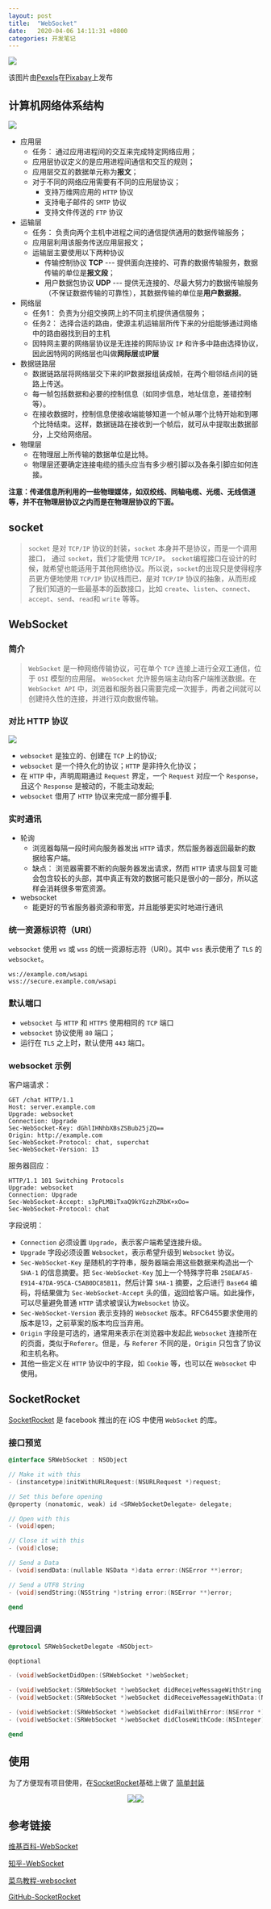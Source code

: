 ```yaml
---
layout: post
title:  "WebSocket"
date:   2020-04-06 14:11:31 +0800
categories: 开发笔记
---
```


![](http://yuqiangcoder.com/assets/postImages/ios/202004/web.jpg)

该图片由<a href="https://pixabay.com/zh/users/Pexels-2286921/?utm_source=link-attribution&amp;utm_medium=referral&amp;utm_campaign=image&amp;utm_content=1868997">Pexels</a>在<a href="https://pixabay.com/zh/?utm_source=link-attribution&amp;utm_medium=referral&amp;utm_campaign=image&amp;utm_content=1868997">Pixabay</a>上发布

## 计算机网络体系结构

![](http://yuqiangcoder.com/assets/postImages/ios/202004/OSI.png)

* 应用层
    * 任务： 通过应用进程间的交互来完成特定网络应用；
    * 应用层协议定义的是应用进程间通信和交互的规则；
    * 应用层交互的数据单元称为**报文**；
    * 对于不同的网络应用需要有不同的应用层协议；
        * 支持万维网应用的 `HTTP` 协议
        * 支持电子邮件的 `SMTP` 协议
        * 支持文件传送的 `FTP` 协议
* 运输层
    * 任务： 负责向两个主机中进程之间的通信提供通用的数据传输服务；
    * 应用层利用该服务传送应用层报文；
    * 运输层主要使用以下两种协议
        * 传输控制协议 **TCP** --- 提供面向连接的、可靠的数据传输服务，数据传输的单位是**报文段**；
        * 用户数据包协议 **UDP** --- 提供无连接的、尽最大努力的数据传输服务（不保证数据传输的可靠性），其数据传输的单位是**用户数据报**。
* 网络层
    * 任务1： 负责为分组交换网上的不同主机提供通信服务；
    * 任务2： 选择合适的路由，使源主机运输层所传下来的分组能够通过网络中的路由器找到目的主机
    * 因特网主要的网络层协议是无连接的网际协议 `IP` 和许多中路由选择协议，因此因特网的网络层也叫做**网际层**或**IP层**
* 数据链路层
    * 数据链路层将网络层交下来的IP数据报组装成帧，在两个相邻结点间的链路上传送。
    * 每一帧包括数据和必要的控制信息（如同步信息，地址信息，差错控制等）。
    * 在接收数据时，控制信息使接收端能够知道一个帧从哪个比特开始和到哪个比特结束。这样，数据链路在接收到一个帧后，就可从中提取出数据部分，上交给网络层。
* 物理层
    * 在物理层上所传输的数据单位是比特。
    * 物理层还要确定连接电缆的插头应当有多少根引脚以及各条引脚应如何连接。

**注意：传递信息所利用的一些物理媒体，如双绞线、同轴电缆、光缆、无线信道等，并不在物理层协议之内而是在物理层协议的下面。**

## socket
> `socket` 是对 `TCP/IP` 协议的封装，`socket` 本身并不是协议，而是一个调用接口， 通过 `socket`，我们才能使用 `TCP/IP`。
> `socket`编程接口在设计的时候，就希望也能适用于其他网络协议。所以说，`socket`的出现只是使得程序员更方便地使用 `TCP/IP` 协议栈而已，是对 `TCP/IP` 协议的抽象，从而形成了我们知道的一些最基本的函数接口，比如 `create`、`listen`、`connect`、`accept`、`send`、`read`和 `write` 等等。

## WebSocket

### 简介

> `WebSocket` 是一种网络传输协议，可在单个 `TCP` 连接上进行全双工通信，位于 `OSI` 模型的应用层。
> `WebSocket` 允许服务端主动向客户端推送数据。在 `WebSocket API` 中，浏览器和服务器只需要完成一次握手，两者之间就可以创建持久性的连接，并进行双向数据传输。

### 对比 HTTP 协议

![](http://yuqiangcoder.com/assets/postImages/ios/202004/websocket+http.png)

* `websocket` 是独立的、创建在 `TCP` 上的协议;
* `websocket` 是一个持久化的协议；`HTTP` 是非持久化协议；
* 在 `HTTP` 中，声明周期通过 `Request` 界定，一个 `Request` 对应一个 `Response`，且这个 `Response` 是被动的，不能主动发起;
* `websocket` 借用了 `HTTP` 协议来完成一部分握手🤝.

### 实时通讯
* 轮询
    * 浏览器每隔一段时间向服务器发出 `HTTP` 请求，然后服务器返回最新的数据给客户端。
    * 缺点： 浏览器需要不断的向服务器发出请求，然而 `HTTP` 请求与回复可能会包含较长的头部，其中真正有效的数据可能只是很小的一部分，所以这样会消耗很多带宽资源。
* websocket
    * 能更好的节省服务器资源和带宽，并且能够更实时地进行通讯

### 统一资源标识符（URI）
`websocket` 使用 `ws` 或 `wss` 的统一资源标志符（URI）。其中 `wss` 表示使用了 `TLS` 的  `websocket`。

```
ws://example.com/wsapi
wss://secure.example.com/wsapi
```

### 默认端口
* `websocket` 与 `HTTP` 和 `HTTPS` 使用相同的 `TCP` 端口
* `websocket` 协议使用 `80` 端口；
* 运行在 `TLS` 之上时，默认使用 `443` 端口。

### websocket 示例

客户端请求：

```
GET /chat HTTP/1.1
Host: server.example.com
Upgrade: websocket
Connection: Upgrade
Sec-WebSocket-Key: dGhlIHNhbXBsZSBub25jZQ==
Origin: http://example.com
Sec-WebSocket-Protocol: chat, superchat
Sec-WebSocket-Version: 13
```

服务器回应：

```
HTTP/1.1 101 Switching Protocols
Upgrade: websocket
Connection: Upgrade
Sec-WebSocket-Accept: s3pPLMBiTxaQ9kYGzzhZRbK+xOo=
Sec-WebSocket-Protocol: chat
```

字段说明：

* `Connection` 必须设置 `Upgrade`，表示客户端希望连接升级。
* `Upgrade` 字段必须设置 `Websocket`，表示希望升级到 `Websocket` 协议。
* `Sec-WebSocket-Key` 是随机的字符串，服务器端会用这些数据来构造出一个 `SHA-1` 的信息摘要。把 `Sec-WebSocket-Key` 加上一个特殊字符串 `258EAFA5-E914-47DA-95CA-C5AB0DC85B11`，然后计算 `SHA-1` 摘要，之后进行 `Base64` 编码，将结果做为 `Sec-WebSocket-Accept` 头的值，返回给客户端。如此操作，可以尽量避免普通 `HTTP` 请求被误认为`Websocket` 协议。
* `Sec-WebSocket-Version` 表示支持的 `Websocket` 版本。RFC6455要求使用的版本是13，之前草案的版本均应当弃用。
* `Origin` 字段是可选的，通常用来表示在浏览器中发起此 `Websocket` 连接所在的页面，类似于`Referer`。但是，与 `Referer` 不同的是，`Origin` 只包含了协议和主机名称。
* 其他一些定义在 `HTTP` 协议中的字段，如 `Cookie` 等，也可以在 `Websocket` 中使用。

## SocketRocket
[SocketRocket](https://github.com/facebook/SocketRocket) 是 facebook 推出的在 iOS 中使用 `WebSocket` 的库。

### 接口预览

```objective-c
@interface SRWebSocket : NSObject

// Make it with this
- (instancetype)initWithURLRequest:(NSURLRequest *)request;

// Set this before opening
@property (nonatomic, weak) id <SRWebSocketDelegate> delegate;

// Open with this
- (void)open;

// Close it with this
- (void)close;

// Send a Data
- (void)sendData:(nullable NSData *)data error:(NSError **)error;

// Send a UTF8 String
- (void)sendString:(NSString *)string error:(NSError **)error;

@end
```

### 代理回调

```objective-c
@protocol SRWebSocketDelegate <NSObject>

@optional

- (void)webSocketDidOpen:(SRWebSocket *)webSocket;

- (void)webSocket:(SRWebSocket *)webSocket didReceiveMessageWithString:(NSString *)string;
- (void)webSocket:(SRWebSocket *)webSocket didReceiveMessageWithData:(NSData *)data;

- (void)webSocket:(SRWebSocket *)webSocket didFailWithError:(NSError *)error;
- (void)webSocket:(SRWebSocket *)webSocket didCloseWithCode:(NSInteger)code reason:(nullable NSString *)reason wasClean:(BOOL)wasClean;

@end
```

## 使用

为了方便现有项目使用，在[SocketRocket](https://github.com/facebook/SocketRocket)基础上做了 [简单封装](https://github.com/YQqiang/WebSocket)

<center class="half">
    <img src="http://yuqiangcoder.com/assets/postImages/ios/202004/connect.PNG"/><img src="http://yuqiangcoder.com/assets/postImages/ios/202004/sendmessage.PNG"/>
</center>

## 参考链接

[维基百科-WebSocket](https://zh.wikipedia.org/wiki/WebSocket)

[知乎-WebSocket](https://www.zhihu.com/question/20215561)

[菜鸟教程-websocket](https://www.runoob.com/html/html5-websocket.html)

[GitHub-SocketRocket](https://github.com/facebook/SocketRocket)


[jekyll-docs]: https://jekyllrb.com/docs/home
[jekyll-gh]:   https://github.com/jekyll/jekyll
[jekyll-talk]: https://talk.jekyllrb.com/

